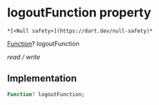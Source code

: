 


# logoutFunction property




    *[<Null safety>](https://dart.dev/null-safety)*


[Function](https://api.flutter.dev/flutter/dart-core/Function-class.html)? logoutFunction
  
_read / write_






## Implementation

```dart
Function? logoutFunction;


```







